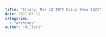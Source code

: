 ```yaml
---
title: "Friday, Mar 12 TBTV Daily Show 2021"
date: 2021-03-12
categories: 
  - "archives"
author: "millerj"
---
```



